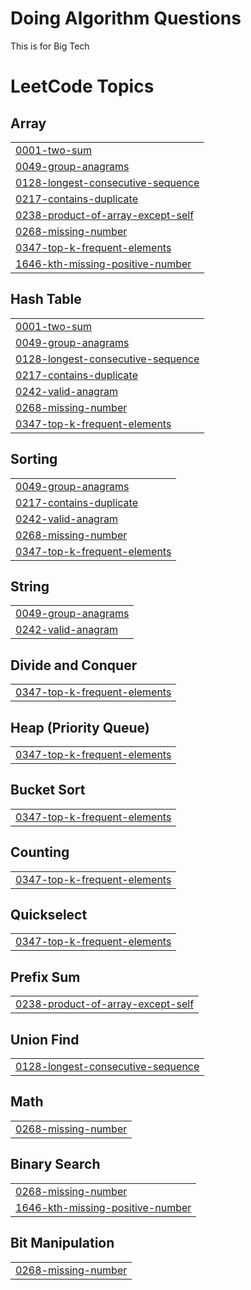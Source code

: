 # Doing Algorithm Questions

This is for Big Tech 

<!---LeetCode Topics Start-->
# LeetCode Topics
## Array
|  |
| ------- |
| [0001-two-sum](https://github.com/apramm/DailyNeetcode150/tree/master/0001-two-sum) |
| [0049-group-anagrams](https://github.com/apramm/DailyNeetcode150/tree/master/0049-group-anagrams) |
| [0128-longest-consecutive-sequence](https://github.com/apramm/DailyNeetcode150/tree/master/0128-longest-consecutive-sequence) |
| [0217-contains-duplicate](https://github.com/apramm/DailyNeetcode150/tree/master/0217-contains-duplicate) |
| [0238-product-of-array-except-self](https://github.com/apramm/DailyNeetcode150/tree/master/0238-product-of-array-except-self) |
| [0268-missing-number](https://github.com/apramm/DailyNeetcode150/tree/master/0268-missing-number) |
| [0347-top-k-frequent-elements](https://github.com/apramm/DailyNeetcode150/tree/master/0347-top-k-frequent-elements) |
| [1646-kth-missing-positive-number](https://github.com/apramm/DailyNeetcode150/tree/master/1646-kth-missing-positive-number) |
## Hash Table
|  |
| ------- |
| [0001-two-sum](https://github.com/apramm/DailyNeetcode150/tree/master/0001-two-sum) |
| [0049-group-anagrams](https://github.com/apramm/DailyNeetcode150/tree/master/0049-group-anagrams) |
| [0128-longest-consecutive-sequence](https://github.com/apramm/DailyNeetcode150/tree/master/0128-longest-consecutive-sequence) |
| [0217-contains-duplicate](https://github.com/apramm/DailyNeetcode150/tree/master/0217-contains-duplicate) |
| [0242-valid-anagram](https://github.com/apramm/DailyNeetcode150/tree/master/0242-valid-anagram) |
| [0268-missing-number](https://github.com/apramm/DailyNeetcode150/tree/master/0268-missing-number) |
| [0347-top-k-frequent-elements](https://github.com/apramm/DailyNeetcode150/tree/master/0347-top-k-frequent-elements) |
## Sorting
|  |
| ------- |
| [0049-group-anagrams](https://github.com/apramm/DailyNeetcode150/tree/master/0049-group-anagrams) |
| [0217-contains-duplicate](https://github.com/apramm/DailyNeetcode150/tree/master/0217-contains-duplicate) |
| [0242-valid-anagram](https://github.com/apramm/DailyNeetcode150/tree/master/0242-valid-anagram) |
| [0268-missing-number](https://github.com/apramm/DailyNeetcode150/tree/master/0268-missing-number) |
| [0347-top-k-frequent-elements](https://github.com/apramm/DailyNeetcode150/tree/master/0347-top-k-frequent-elements) |
## String
|  |
| ------- |
| [0049-group-anagrams](https://github.com/apramm/DailyNeetcode150/tree/master/0049-group-anagrams) |
| [0242-valid-anagram](https://github.com/apramm/DailyNeetcode150/tree/master/0242-valid-anagram) |
## Divide and Conquer
|  |
| ------- |
| [0347-top-k-frequent-elements](https://github.com/apramm/DailyNeetcode150/tree/master/0347-top-k-frequent-elements) |
## Heap (Priority Queue)
|  |
| ------- |
| [0347-top-k-frequent-elements](https://github.com/apramm/DailyNeetcode150/tree/master/0347-top-k-frequent-elements) |
## Bucket Sort
|  |
| ------- |
| [0347-top-k-frequent-elements](https://github.com/apramm/DailyNeetcode150/tree/master/0347-top-k-frequent-elements) |
## Counting
|  |
| ------- |
| [0347-top-k-frequent-elements](https://github.com/apramm/DailyNeetcode150/tree/master/0347-top-k-frequent-elements) |
## Quickselect
|  |
| ------- |
| [0347-top-k-frequent-elements](https://github.com/apramm/DailyNeetcode150/tree/master/0347-top-k-frequent-elements) |
## Prefix Sum
|  |
| ------- |
| [0238-product-of-array-except-self](https://github.com/apramm/DailyNeetcode150/tree/master/0238-product-of-array-except-self) |
## Union Find
|  |
| ------- |
| [0128-longest-consecutive-sequence](https://github.com/apramm/DailyNeetcode150/tree/master/0128-longest-consecutive-sequence) |
## Math
|  |
| ------- |
| [0268-missing-number](https://github.com/apramm/DailyNeetcode150/tree/master/0268-missing-number) |
## Binary Search
|  |
| ------- |
| [0268-missing-number](https://github.com/apramm/DailyNeetcode150/tree/master/0268-missing-number) |
| [1646-kth-missing-positive-number](https://github.com/apramm/DailyNeetcode150/tree/master/1646-kth-missing-positive-number) |
## Bit Manipulation
|  |
| ------- |
| [0268-missing-number](https://github.com/apramm/DailyNeetcode150/tree/master/0268-missing-number) |
<!---LeetCode Topics End-->
